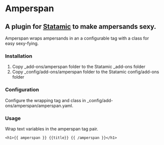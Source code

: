 # Amperspan

## A plugin for [Statamic](http://statamic.com/) to make ampersands sexy.

Amperspan wraps ampersands in an a configurable tag with a class for easy sexy-fying.

### Installation

1. Copy _add-ons/amperspan folder to the Statamic _add-ons folder
2. Copy _config/add-ons/amperspan folder to the Statamic config/add-ons folder

### Configuration

Configure the wrapping tag and class in _config/add-ons/amperspan/amperspan.yaml.

### Usage

Wrap text variables in the amperspan tag pair.

`<h1>{{ amperspan }} {{title}} {{ /amperspan }}</h1>`
